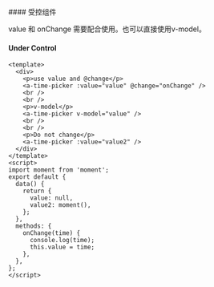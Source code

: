 <cn>
#### 受控组件 

value 和 onChange 需要配合使用。也可以直接使用v-model。
</cn>
<us>
#### Under Control
</us>

```tpl
<template>
  <div>
    <p>use value and @change</p>
    <a-time-picker :value="value" @change="onChange" />
    <br />
    <br />
    <p>v-model</p>
    <a-time-picker v-model="value" />
    <br />
    <br />
    <p>Do not change</p>
    <a-time-picker :value="value2" />
  </div>
</template>
<script>
import moment from 'moment';
export default {
  data() {
    return {
      value: null,
      value2: moment(),
    };
  },
  methods: {
    onChange(time) {
      console.log(time);
      this.value = time;
    },
  },
};
</script>
```